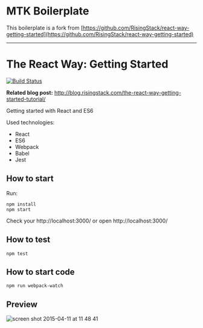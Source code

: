 # MTK Boilerplate

This boilerplate is a fork from [https://github.com/RisingStack/react-way-getting-started](https://github.com/RisingStack/react-way-getting-started)

-----------

# The React Way: Getting Started

[![Build Status](https://travis-ci.org/RisingStack/react-way-getting-started.svg?branch=master)](https://travis-ci.org/RisingStack/react-way-getting-started)

**Related blog post:**
http://blog.risingstack.com/the-react-way-getting-started-tutorial/

Getting started with React and ES6

Used technologies:

- React
- ES6
- Webpack
- Babel
- Jest

## How to start

Run:

```
npm install
npm start
```

Check your http://localhost:3000/ or  open http://localhost:3000/

## How to test

`npm test`

## How to start code

`npm run webpack-watch`

## Preview

![screen shot 2015-04-11 at 11 48 41](https://cloud.githubusercontent.com/assets/1764512/7101012/cf4334fc-e040-11e4-9f28-aed24d68e46a.png)

